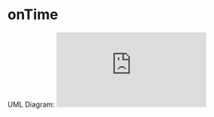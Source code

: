 # onTime


UML Diagram: 
![alt text](https://github.com/blanpainfrancois/onTime/blob/master/CA-Uber4/Administratie/UML%20Appvalley.pdf )
